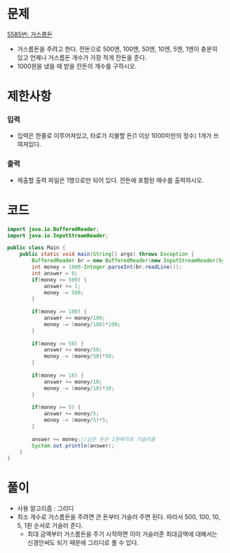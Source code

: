 # 문제

[5585번: 거스름돈](https://www.acmicpc.net/problem/5585)

- 거스름돈을 주려고 한다. 잔돈으로  500엔, 100엔, 50엔, 10엔, 5엔, 1엔이 충분히 있고  언제나 거스름돈 개수가 가장 적게 잔돈을 준다.
- 1000원을 냈을 때 받을 잔돈의 개수를 구하시오.

# 제한사항

### 입력

- 입력은 한줄로 이루어져있고, 타로가 지불할 돈(1 이상 1000미만의 정수) 1개가 쓰여져있다.

### 출력

- 제출할 출력 파일은 1행으로만 되어 있다. 잔돈에 포함된 매수를 출력하시오.

# 코드

```java
import java.io.BufferedReader;
import java.io.InputStreamReader;

public class Main {
	public static void main(String[] args) throws Exception {
		BufferedReader br = new BufferedReader(new InputStreamReader(System.in));
		int money = 1000-Integer.parseInt(br.readLine());
		int answer = 0;
		if(money >= 500) {
			answer += 1;
			money -= 500;
		}
		
		if(money >= 100) {
			answer += money/100;
			money -= (money/100)*100;
		}
		
		if(money >= 50) {
			answer += money/50;
			money -= (money/50)*50;
		}
		
		if(money >= 10) {
			answer += money/10;
			money -= (money/10)*10;
		}
		
		if(money >= 5) {
			answer += money/5;
			money -= (money/5)*5;
		}
		
		answer += money;//남은 돈은 1원짜리로 거슬러줌 
		System.out.println(answer);
	}
}
```

# 풀이

- 사용 알고리즘 : 그리디
- 최소 개수로 거스름돈을 주려면 큰 돈부터 거슬러 주면 된다. 따라서 500, 100, 10, 5, 1원 순서로 거슬러 준다.
    - 최대 금액부터 거스름돈을 주기 시작하면 이미 거슬러준 최대금액에 대해서는 신경안써도 되기 때문에 그리디로 풀 수 있다.